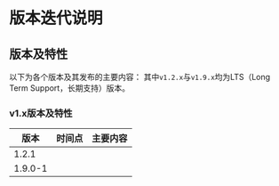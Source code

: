 # 版本迭代说明
## 版本及特性

以下为各个版本及其发布的主要内容： 其中`v1.2.x`与`v1.9.x`均为LTS（Long Term Support，长期支持）版本。

### v1.x版本及特性

| 版本    | 时间点 | 主要内容 |
| ------- | ------ | -------- |
| 1.2.1   |        |          |
| 1.9.0-1 |        |          |

